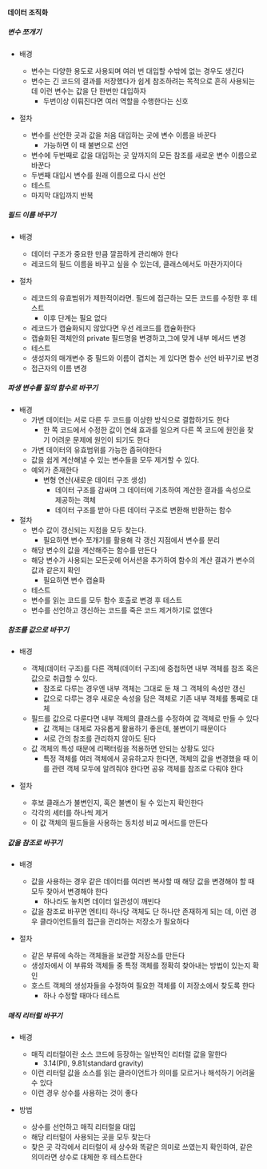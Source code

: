 #### 데이터 조직화

##### 변수 쪼개기

- 배경
  - 변수는 다양한 용도로 사용되며 여러 번 대입할 수밖에 없는 경우도 생긴다
  - 변수는 긴 코드의 결과를 저장했다가 쉽게 참조하려는 목적으로 흔히 사용되는 데 이런 변수는 값을 단 한번만 대입하자
    - 두번이상 이뤄진다면 여러 역할을 수행한다는 신호

- 절차
  - 변수를 선언한 곳과 값을 처음 대입하는 곳에 변수 이름을 바꾼다
    - 가능하면 이 때 불변으로 선언
  - 변수에 두번째로 값을 대입하는 곳 앞까지의 모든 참조를 새로운 변수 이름으로 바꾼다
  - 두번째 대입시 변수를 원래 이름으로 다시 선언
  - 테스트
  - 마지막 대입까지 반복

##### 필드 이름 바꾸기

- 배경
  - 데이터 구조가 중요한 만큼 깔끔하게 관리해야 한다
  - 레코드의 필드 이름을 바꾸고 싶을 수 있는데, 클래스에서도 마찬가지이다

- 절차
  - 레코드의 유효범위가 제한적이라면. 필드에 접근하는 모든 코드를 수정한 후 테스트
    - 이후 단계는 필요 없다
  - 레코드가 캡슐화되지 않았다면 우선 레코드를 캡슐화한다
  - 캡슐화된 객체안의 private 필드명을 변경하고,그에 맞게 내부 메서드 변경
  - 테스트
  - 생성자의 매개변수 중 필드와 이름이 겹치는 게 있다면 함수 선언 바꾸기로 변경
  - 접근자의 이름 변경

##### 파생 변수를 질의 함수로 바꾸기

- 배경
  - 가변 데이터는 서로 다른 두 코드를 이상한 방식으로 결합하기도 한다
    - 한 쪽 코드에서 수정한 값이 연쇄 효과를 일으켜 다른 쪽 코드에 원인을 찾기 어려운 문제에 원인이 되기도 한다
  - 가변 데이터의 유효범위를 가능한 좁혀야한다
  - 값을 쉽게 계산해낼 수 있는 변수들을 모두 제거할 수 있다.
  - 예외가 존재한다
    - 변형 연산(새로운 데이터 구조 생성)
      - 데이터 구조를 감싸며 그 데이터에 기초하여 계산한 결과를 속성으로 제공하는 객체
      - 데이터 구조를 받아 다른 데이터 구조로 변환해 반환하는 함수
- 절차
  - 변수 값이 갱신되는 지점을 모두 찾는다.
    - 필요하면 변수 쪼개기를 활용해 각 갱신 지점에서 변수를 분리
  - 해당 변수의 값을 계산해주는 함수를 만든다
  - 해당 변수가 사용되는 모든곳에 어서션을 추가하여 함수의 계산 결과가 변수의 값과 같은지 확인
    - 필요하면 변수 캡슐화
  - 테스트
  - 변수를 읽는 코드를 모두 함수 호출로 변경 후 테스트
  - 변수를 선언하고 갱신하는 코드를 죽은 코드 제거하기로 없앤다

##### 참조를 값으로 바꾸기

- 배경
  - 객체(데이터 구조)를 다른 객체(데이터 구조)에 중첩하면 내부 객체를 참조 혹은 값으로 취급할 수 있다.
    - 참조로 다루는 경우엔 내부 객체는 그대로 둔 채 그 객체의 속성만 갱신
    - 값으로 다루는 경우 새로운 속성을 담은 객체로 기존 내부 객체를 통째로 대체
  - 필드를 값으로 다룬다면 내부 객체의 클래스를 수정하여 값 객체로 만들 수 있다
    - 값 객체는 대체로 자유롭게 활용하기 좋은데, 불변이기 때문이다
    - 서로 간의 참조를 관리하지 않아도 된다
  - 값 객체의 특성 때문에 리팩터링을 적용하면 안되는 상황도 있다
    - 특정 객체를 여러 객체에서 공유하고자 한다면, 객체의 값을 변경했을 때 이를 관련 객체 모두에 알려줘야 한다면 공유 객체를 참조로 다뤄야 한다

- 절차
  - 후보 클래스가 불변인지, 혹은 불변이 될 수 있는지 확인한다
  - 각각의 세터를 하나씩 제거
  - 이 값 객체의 필드들을 사용하는 동치성 비교 메서드를 만든다

##### 값을 참조로 바꾸기

- 배경
  - 값을 사용하는 경우 같은 데이터를 여러번 복사할 때 해당 값을 변경해야 할 때 모두 찾아서 변경해야 한다
    - 하나라도 놓치면 데이터 일관성이 깨빈다
  - 값을 참조로 바꾸면 엔티티 하나당 객체도 단 하나만 존재하게 되는 데, 이런 경우 클라이언트들의 접근을 관리하는 저장소가 필요하다

- 절차
  - 같은 부류에 속하는 객체들을 보관할 저장소를 만든다
  - 생성자에서 이 부류와 객체들 중 특정 객체를 정확히 찾아내는 방법이 있는지 확인
  - 호스트 객체의 생성자들을 수정하여 필요한 객체를 이 저장소에서 찾도록 한다
    - 하나 수정할 때마다 테스트

##### 매직 리터럴 바꾸기

- 배경
  - 매직 리터럴이란 소스 코드에 등장하는 일반적인 리터럴 값을 말한다
    - 3.14(PI), 9.81(standard gravity)
  - 이런 리터럴 값을 소스를 읽는 클라이언트가 의미를 모르거나 해석하기 어려울 수 있다
  - 이런 경우 상수를 사용하는 것이 좋다

- 방법
  - 상수를 선언하고 매직 리터럴을 대입
  - 해당 리터럴이 사용되는 곳을 모두 찾는다
  - 찾은 곳 각각에서 리터럴이 새 상수와 똑같은 의미로 쓰였는지 확인하여, 같은 의미라면 상수로 대체한 후 테스트한다
